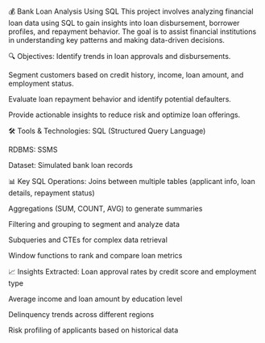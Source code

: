 💰 Bank Loan Analysis Using SQL
This project involves analyzing financial loan data using SQL to gain insights into loan disbursement, borrower profiles, and repayment behavior. The goal is to assist financial institutions in understanding key patterns and making data-driven decisions.

🔍 Objectives:
Identify trends in loan approvals and disbursements.

Segment customers based on credit history, income, loan amount, and employment status.

Evaluate loan repayment behavior and identify potential defaulters.

Provide actionable insights to reduce risk and optimize loan offerings.

🛠️ Tools & Technologies:
SQL (Structured Query Language)

RDBMS: SSMS

Dataset: Simulated bank loan records

📊 Key SQL Operations:
Joins between multiple tables (applicant info, loan details, repayment status)

Aggregations (SUM, COUNT, AVG) to generate summaries

Filtering and grouping to segment and analyze data

Subqueries and CTEs for complex data retrieval

Window functions to rank and compare loan metrics

📈 Insights Extracted:
Loan approval rates by credit score and employment type

Average income and loan amount by education level

Delinquency trends across different regions

Risk profiling of applicants based on historical data
